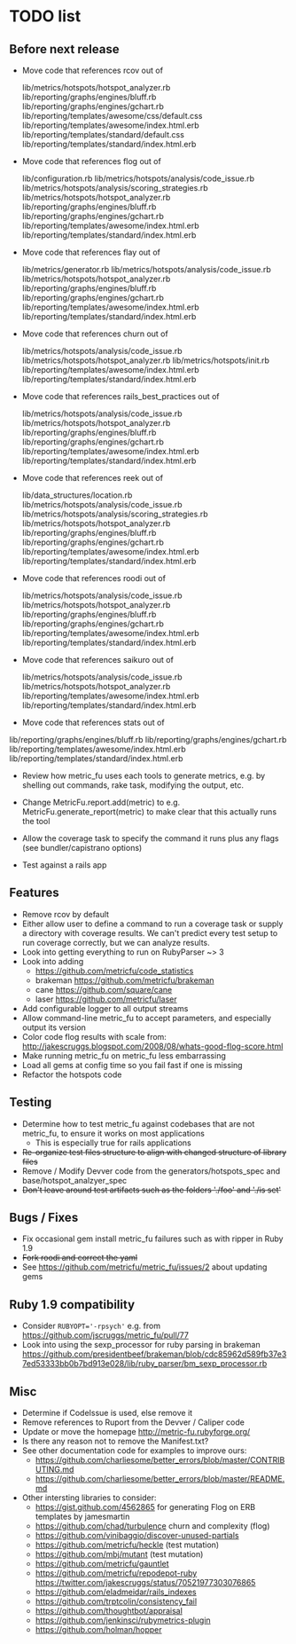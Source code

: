# TODO list

## Before next release

* Move code that references rcov out of

    lib/metrics/hotspots/hotspot_analyzer.rb
    lib/reporting/graphs/engines/bluff.rb
    lib/reporting/graphs/engines/gchart.rb
    lib/reporting/templates/awesome/css/default.css
    lib/reporting/templates/awesome/index.html.erb
    lib/reporting/templates/standard/default.css
    lib/reporting/templates/standard/index.html.erb

* Move code that references flog out of

    lib/configuration.rb
    lib/metrics/hotspots/analysis/code_issue.rb
    lib/metrics/hotspots/analysis/scoring_strategies.rb
    lib/metrics/hotspots/hotspot_analyzer.rb
    lib/reporting/graphs/engines/bluff.rb
    lib/reporting/graphs/engines/gchart.rb
    lib/reporting/templates/awesome/index.html.erb
    lib/reporting/templates/standard/index.html.erb

* Move code that references flay out of

    lib/metrics/generator.rb
    lib/metrics/hotspots/analysis/code_issue.rb
    lib/metrics/hotspots/hotspot_analyzer.rb
    lib/reporting/graphs/engines/bluff.rb
    lib/reporting/graphs/engines/gchart.rb
    lib/reporting/templates/awesome/index.html.erb
    lib/reporting/templates/standard/index.html.erb

* Move code that references churn out of

    lib/metrics/hotspots/analysis/code_issue.rb
    lib/metrics/hotspots/hotspot_analyzer.rb
    lib/metrics/hotspots/init.rb
    lib/reporting/templates/awesome/index.html.erb
    lib/reporting/templates/standard/index.html.erb

* Move code that references rails_best_practices out of

    lib/metrics/hotspots/analysis/code_issue.rb
    lib/metrics/hotspots/hotspot_analyzer.rb
    lib/reporting/graphs/engines/bluff.rb
    lib/reporting/graphs/engines/gchart.rb
    lib/reporting/templates/awesome/index.html.erb
    lib/reporting/templates/standard/index.html.erb


* Move code that references reek out of

    lib/data_structures/location.rb
    lib/metrics/hotspots/analysis/code_issue.rb
    lib/metrics/hotspots/analysis/scoring_strategies.rb
    lib/metrics/hotspots/hotspot_analyzer.rb
    lib/reporting/graphs/engines/bluff.rb
    lib/reporting/graphs/engines/gchart.rb
    lib/reporting/templates/awesome/index.html.erb
    lib/reporting/templates/standard/index.html.erb


* Move code that references roodi out of

    lib/metrics/hotspots/analysis/code_issue.rb
    lib/metrics/hotspots/hotspot_analyzer.rb
    lib/reporting/graphs/engines/bluff.rb
    lib/reporting/graphs/engines/gchart.rb
    lib/reporting/templates/awesome/index.html.erb
    lib/reporting/templates/standard/index.html.erb

* Move code that references saikuro out of

    lib/metrics/hotspots/analysis/code_issue.rb
    lib/metrics/hotspots/hotspot_analyzer.rb
    lib/reporting/templates/awesome/index.html.erb
    lib/reporting/templates/standard/index.html.erb

* Move code that references stats out of

lib/reporting/graphs/engines/bluff.rb
lib/reporting/graphs/engines/gchart.rb
lib/reporting/templates/awesome/index.html.erb
lib/reporting/templates/standard/index.html.erb

* Review how metric_fu uses each tools to generate metrics, e.g. by shelling out commands, rake task, modifying the output, etc.

* Change MetricFu.report.add(metric) to e.g. MetricFu.generate_report(metric) to make clear that this actually runs the tool

* Allow the coverage task to specify the command it runs plus any flags (see bundler/capistrano options)

* Test against a rails app

## Features

* Remove rcov by default
* Either allow user to define a command to run a coverage task or supply a directory with coverage results.   We can't predict every test setup to run coverage correctly, but we can analyze results.
* Look into getting everything to run on RubyParser ~> 3
* Look into adding
  * https://github.com/metricfu/code_statistics
  * brakeman https://github.com/metricfu/brakeman
  * cane https://github.com/square/cane
  * laser https://github.com/metricfu/laser
* Add configurable logger to all output streams
* Allow command-line metric_fu to accept parameters, and especially output its version
* Color code flog results with scale from: http://jakescruggs.blogspot.com/2008/08/whats-good-flog-score.html
* Make running metric_fu on metric_fu less embarrassing
* Load all gems at config time so you fail fast if one is missing
* Refactor the hotspots code


## Testing

* Determine how to test metric_fu against codebases that are not metric_fu, to ensure it works on most applications
  * This is especially true for rails applications
* <strike>Re-organize test files structure to align with changed structure of library files</strike>
* Remove / Modify Devver code from the generators/hotspots_spec and base/hotspot_analzyer_spec
* <strike>Don't leave around test artifacts such as the folders './foo' and './is set'</strike>

## Bugs / Fixes

* Fix occasional gem install metric_fu failures such as with ripper in Ruby 1.9
* <strike>Fork roodi and correct the yaml</strike>
* See https://github.com/metricfu/metric_fu/issues/2 about updating gems

## Ruby 1.9 compatibility

* Consider `RUBYOPT='-rpsych'` e.g. from https://github.com/jscruggs/metric_fu/pull/77
* Look into using the sexp_processor for ruby parsing in brakeman https://github.com/presidentbeef/brakeman/blob/cdc85962d589fb37e37ed53333bb0b7bd913e028/lib/ruby_parser/bm_sexp_processor.rb

## Misc

* Determine if CodeIssue is used, else remove it
* Remove references to Ruport from the Devver / Caliper code
* Update or move the homepage http://metric-fu.rubyforge.org/
* Is there any reason not to remove the Manifest.txt?
* See other documentation code for examples to improve ours:
  * https://github.com/charliesome/better_errors/blob/master/CONTRIBUTING.md
  * https://github.com/charliesome/better_errors/blob/master/README.md
* Other intersting libraries to consider:
  * https://gist.github.com/4562865 for generating Flog on ERB templates by jamesmartin
  * https://github.com/chad/turbulence churn and complexity (flog)
  * https://github.com/vinibaggio/discover-unused-partials
  * https://github.com/metricfu/heckle (test mutation)
  * https://github.com/mbj/mutant (test mutation)
  * https://github.com/metricfu/gauntlet
  * https://github.com/metricfu/repodepot-ruby https://twitter.com/jakescruggs/status/70521977303076865
  * https://github.com/eladmeidar/rails_indexes
  * https://github.com/trptcolin/consistency_fail 
  * https://github.com/thoughtbot/appraisal
  * https://github.com/jenkinsci/rubymetrics-plugin
  * https://github.com/holman/hopper
